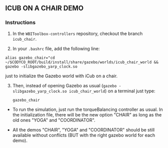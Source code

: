 ## ICUB ON A CHAIR DEMO

### Instructions

1) In the `WBIToolbox-controllers` repository, checkout the branch `icub_chair`.

2) In your `.bashrc` file, add the following line:
    
  `alias gazebo_chair="cd ~/$CODYCO_ROOT/build/install/share/gazebo/worlds/icub_chair_world && gazebo -slibgazebo_yarp_clock.so`
 
   just to initialize the Gazebo world with iCub on a chair. 

3) Then, instead of opening Gazebo as usual (`gazebo -slibgazebo_yarp_clock.so icub_chair_world`) on a terminal just type:

   `gazebo_chair`

- To run the simulation, just run the torqueBalancing controller as usual. In the initialization file, there will be the new option "CHAIR" as long as the old ones "YOGA" and "COORDINATOR".


- All the demos "CHAIR", "YOGA" and "COORDINATOR" should be still available without conflicts (BUT with the right gazebo world for each demo). 
